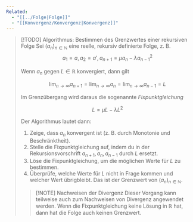 ```yaml
---
Related:
  - "[[../Folge|Folge]]"
  - "[[Konvergenz/Konvergenz|Konvergenz]]"
---
```


> [!TODO] Algorithmus: Bestimmen des Grenzwertes einer rekursiven Folge
> Sei $(a_n)_{n\in\mathbb{N}}$ eine reelle, rekursiv definierte Folge, z. B.
> $$a_1 = a, a_2 = a', a_{n+1} = \mu a_n - \lambda a_{n-1}^2$$
> 
> Wenn $a_n$ gegen $L \in \mathbb{R}$ konvergiert, dann gilt
> 
> $$\lim_{n\to\infty} a_{n+1} = \lim_{n\to\infty} a_n = \lim_{n\to\infty} a_{n-1} = L$$
> 
> Im Grenzübergang wird daraus die sogenannte *Fixpunktgleichung*
> 
> $$L = \mu L - \lambda L^2$$
> 
> Der Algorithmus lautet dann:
> 
> 1. Zeige, dass $a_n$ konvergent ist (z. B. durch Monotonie und Beschränktheit).
> 2. Stelle die Fixpunktgleichung auf, indem du in der Rekursionsvorschrift $a_{n+1},a_n,a_{n-1}$ durch $L$ ersetzt.
> 3. Löse die Fixpunktgleichung, um die möglichen Werte für $L$ zu bestimmen.
> 4. Überprüfe, welche Werte für $L$ nicht in Frage kommen und welcher Wert übrigbleibt. Das ist der Grenzwert von $(a_n)_{n\in\mathbb{N}}$.
> 
> > [!NOTE] Nachweisen der Divergenz
> > Dieser Vorgang kann teilweise auch zum Nachweisen von Divergenz angewendet werden. Wenn die Fixpunktgleichung keine Lösung in $\mathbb{R}$ hat, dann hat die Folge auch keinen Grenzwert.